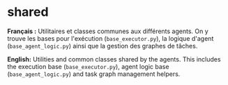 # shared

**Français :** Utilitaires et classes communes aux différents agents. On y trouve les bases pour l'exécution (`base_executor.py`), la logique d'agent (`base_agent_logic.py`) ainsi que la gestion des graphes de tâches.

**English:** Utilities and common classes shared by the agents. This includes the execution base (`base_executor.py`), agent logic base (`base_agent_logic.py`) and task graph management helpers.

